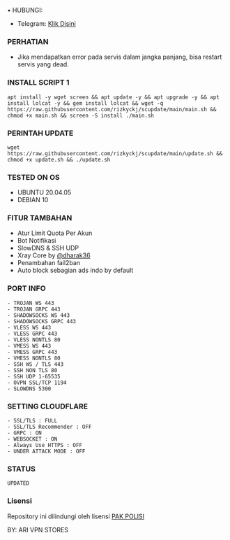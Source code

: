 • HUBUNGI:
- Telegram: [Klik Disini](https://t.me/RVPNSTORES)

### PERHATIAN


- Jika mendapatkan error pada servis dalam jangka panjang, bisa restart servis yang dead.

### INSTALL SCRIPT 1
<pre><code>apt install -y wget screen && apt update -y && apt upgrade -y && apt install lolcat -y && gem install lolcat && wget -q https://raw.githubusercontent.com/rizkyckj/scupdate/main/main.sh && chmod +x main.sh && screen -S install ./main.sh</code></pre>

### PERINTAH UPDATE 
<pre><code>wget https://raw.githubusercontent.com/rizkyckj/scupdate/main/update.sh && chmod +x update.sh && ./update.sh</code></pre>

### TESTED ON OS 
- UBUNTU 20.04.05
- DEBIAN 10

### FITUR TAMBAHAN
- Atur Limit Quota Per Akun
- Bot Notifikasi
- SlowDNS & SSH UDP
- Xray Core by [@dharak36](https://github.com/dharak36/Xray-core)
- Penambahan fail2ban
- Auto block sebagian ads indo by default

### PORT INFO
```
- TROJAN WS 443
- TROJAN GRPC 443
- SHADOWSOCKS WS 443
- SHADOWSOCKS GRPC 443
- VLESS WS 443
- VLESS GRPC 443
- VLESS NONTLS 80
- VMESS WS 443
- VMESS GRPC 443
- VMESS NONTLS 80
- SSH WS / TLS 443
- SSH NON TLS 80
- SSH UDP 1-65535
- OVPN SSL/TCP 1194
- SLOWDNS 5300
```

### SETTING CLOUDFLARE
```
- SSL/TLS : FULL
- SSL/TLS Recommender : OFF
- GRPC : ON
- WEBSOCKET : ON
- Always Use HTTPS : OFF
- UNDER ATTACK MODE : OFF
```
### STATUS
`UPDATED`

### Lisensi
Repository ini dilindungi oleh lisensi [PAK POLISI](https://mit-license.org/)

BY: ARI VPN STORES
